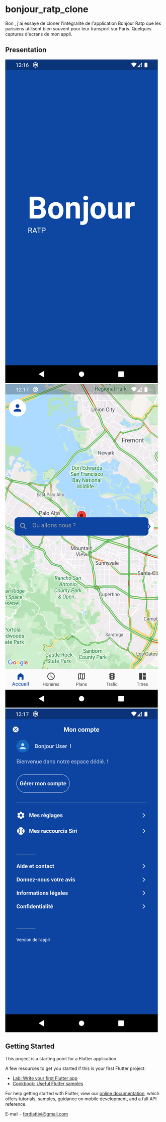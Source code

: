 # bonjour_ratp_clone

Bon , j'ai essayé de cloner l'intégralité de l'application Bonjour Ratp que les parisiens utilisent
bien souvent pour leur transport sur Paris. Quelques captures d'ecrans de mon appli.

## Presentation

![](accueil.png)
![](p1.png)
![](p2.png)

## Getting Started

This project is a starting point for a Flutter application.

A few resources to get you started if this is your first Flutter project:

- [Lab: Write your first Flutter app](https://flutter.dev/docs/get-started/codelab)
- [Cookbook: Useful Flutter samples](https://flutter.dev/docs/cookbook)

For help getting started with Flutter, view our
[online documentation](https://flutter.dev/docs), which offers tutorials,
samples, guidance on mobile development, and a full API reference.

E-mail - ferdiattivi@gmail.com
